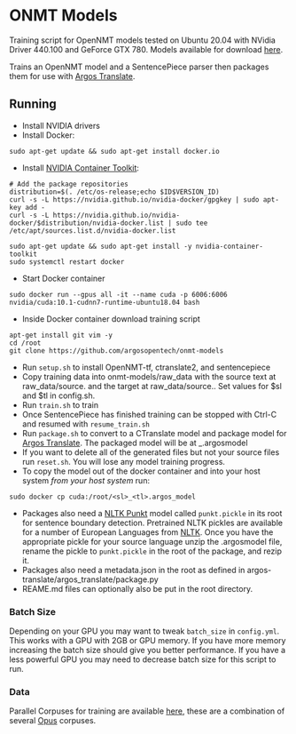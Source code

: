 # ONMT Models

Training script for OpenNMT models tested on Ubuntu 20.04 with NVidia Driver 440.100 and GeForce GTX 780. Models available for download [here](https://drive.google.com/drive/folders/11wxM3Ze7NCgOk_tdtRjwet10DmtvFu3i).

Trains an OpenNMT model and a SentencePiece parser then packages them for use with [Argos Translate](https://github.com/argosopentech/argos-translate). 

## Running
- Install NVIDIA drivers
- Install Docker:
```
sudo apt-get update && sudo apt-get install docker.io
```
- Install [NVIDIA Container Toolkit](https://github.com/NVIDIA/nvidia-docker):
```
# Add the package repositories
distribution=$(. /etc/os-release;echo $ID$VERSION_ID)
curl -s -L https://nvidia.github.io/nvidia-docker/gpgkey | sudo apt-key add -
curl -s -L https://nvidia.github.io/nvidia-docker/$distribution/nvidia-docker.list | sudo tee /etc/apt/sources.list.d/nvidia-docker.list

sudo apt-get update && sudo apt-get install -y nvidia-container-toolkit
sudo systemctl restart docker
```
- Start Docker container 
```
sudo docker run --gpus all -it --name cuda -p 6006:6006 nvidia/cuda:10.1-cudnn7-runtime-ubuntu18.04 bash
```
- Inside Docker container download training script 
```
apt-get install git vim -y
cd /root
git clone https://github.com/argosopentech/onmt-models
```
- Run ```setup.sh``` to install OpenNMT-tf, ctranslate2, and sentencepiece
- Copy training data into onmt-models/raw_data with the source text at raw_data/source.<sl> and the target at raw_data/source.<tl>. Set values for $sl and $tl in config.sh. 
- Run ```train.sh``` to train
- Once SentencePiece has finished training can be stopped with Ctrl-C and resumed with ```resume_train.sh```
- Run ```package.sh``` to convert to a CTranslate model and package model for [Argos Translate](https://github.com/argosopentech/argos-translate). The packaged model will be at <sl>_<tl>.argosmodel
- If you want to delete all of the generated files but not your source files run ```reset.sh```. You will lose any model training progress.
- To copy the model out of the docker container and into your host system *from your host system* run:
```
sudo docker cp cuda:/root/<sl>_<tl>.argos_model
```
- Packages also need a [NLTK Punkt](https://www.nltk.org/api/nltk.tokenize.html#module-nltk.tokenize.punkt) model called ```punkt.pickle``` in its root for sentence boundary detection. Pretrained NLTK pickles are available for a number of European Languages from [NLTK](https://www.nltk.org/data.html). Once you have the appropriate pickle for your source language unzip the .argosmodel file, rename the pickle to  ```punkt.pickle``` in the root of the package, and rezip it.
- Packages also need a metadata.json in the root as defined in argos-translate/argos_translate/package.py
- REAME.md files can optionally also be put in the root directory.

### Batch Size
Depending on your GPU you may want to tweak ```batch_size``` in ```config.yml```. This works with a GPU with 2GB or GPU memory. If you have more memory increasing the batch size should give you better performance. If you have a less powerful GPU you may need to decrease batch size for this script to run.

### Data
Parallel Corpuses for training are available [here](https://drive.google.com/drive/folders/1E_JMvYzP5wLGSF0wAulYNc5xGQHkVrDR?usp=sharing), these are a combination of several [Opus](http://opus.nlpl.eu/) corpuses.
 
